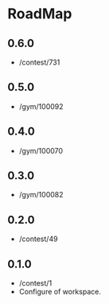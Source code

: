 # RoadMap

## 0.6.0

* /contest/731

## 0.5.0

* /gym/100092

## 0.4.0

* /gym/100070

## 0.3.0

* /gym/100082

## 0.2.0

* /contest/49

## 0.1.0

* /contest/1
* Configure of workspace.
